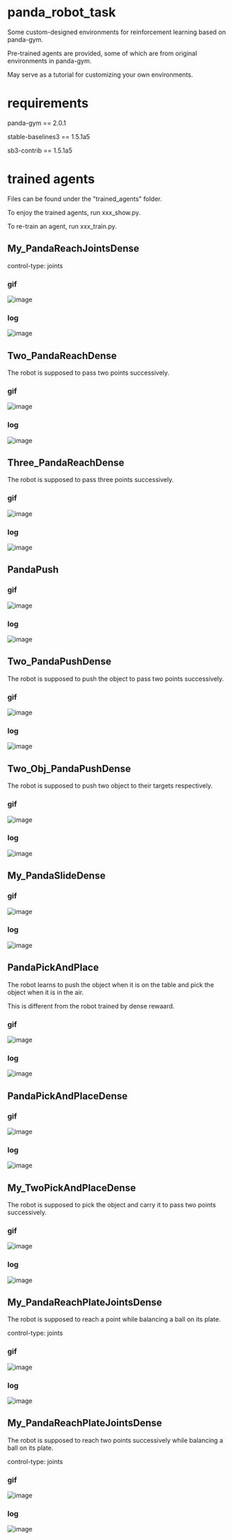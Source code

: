 # panda_robot_task
Some custom-designed environments for reinforcement learning based on panda-gym.

Pre-trained agents are provided, some of which are from original environments in panda-gym.

May serve as a tutorial for customizing your own environments.

# requirements
panda-gym == 2.0.1

stable-baselines3 == 1.5.1a5

sb3-contrib == 1.5.1a5

# trained agents
Files can be found under the "trained_agents" folder.

To enjoy the trained agents, run xxx_show.py.

To re-train an agent, run xxx_train.py.

## My_PandaReachJointsDense

control-type: joints

### gif

![image](https://github.com/zeyang23/panda_robot_task/blob/master/trained_agents/show/My_PandaReachJointsDense.gif)

### log

![image](https://github.com/zeyang23/panda_robot_task/blob/master/trained_agents/show/My_PandaReachJointsDense_TQC.jpg)

## Two_PandaReachDense

The robot is supposed to pass two points successively.

### gif

![image](https://github.com/zeyang23/panda_robot_task/blob/master/trained_agents/show/Two_PandaReachDense.gif)

### log

![image](https://github.com/zeyang23/panda_robot_task/blob/master/trained_agents/show/Two_PandaReachDense_PPO.jpg)

## Three_PandaReachDense

The robot is supposed to pass three points successively.

### gif

![image](https://github.com/zeyang23/panda_robot_task/blob/master/trained_agents/show/Three_PandaReachDense.gif)

### log

![image](https://github.com/zeyang23/panda_robot_task/blob/master/trained_agents/show/Three_PandaReachDense_PPO.jpg)

## PandaPush

### gif

![image](https://github.com/zeyang23/panda_robot_task/blob/master/trained_agents/show/PandaPush.gif)

### log

![image](https://github.com/zeyang23/panda_robot_task/blob/master/trained_agents/show/PandaPush_SAC.jpg)

## Two_PandaPushDense

The robot is supposed to push the object to pass two points successively.

### gif

![image](https://github.com/zeyang23/panda_robot_task/blob/master/trained_agents/show/Two_PandaPushDense.gif)

### log

![image](https://github.com/zeyang23/panda_robot_task/blob/master/trained_agents/show/Two_PandaPushDense_TQC.jpg)

## Two_Obj_PandaPushDense

The robot is supposed to push two object to their targets respectively.

### gif

![image](https://github.com/zeyang23/panda_robot_task/blob/master/trained_agents/show/Two_Obj_PandaPushDense.gif)

### log

![image](https://github.com/zeyang23/panda_robot_task/blob/master/trained_agents/show/Two_Obj_PandaPushDense_SAC.jpg)

## My_PandaSlideDense

### gif

![image](https://github.com/zeyang23/panda_robot_task/blob/master/trained_agents/show/My_PandaSlideDense.gif)

### log

![image](https://github.com/zeyang23/panda_robot_task/blob/master/trained_agents/show/My_PandaSlideDense_TQC.jpg)

## PandaPickAndPlace

The robot learns to push the object when it is on the table and pick the object when it is in the air.

This is different from the robot trained by dense rewaard.

### gif

![image](https://github.com/zeyang23/panda_robot_task/blob/master/trained_agents/show/PandaPickAndPlace.gif)

### log

![image](https://github.com/zeyang23/panda_robot_task/blob/master/trained_agents/show/PandaPickAndPlace_SAC.jpg)

## PandaPickAndPlaceDense

### gif

![image](https://github.com/zeyang23/panda_robot_task/blob/master/trained_agents/show/PandaPickAndPlaceDense.gif)

### log

![image](https://github.com/zeyang23/panda_robot_task/blob/master/trained_agents/show/PandaPickAndPlaceDense_SAC.jpg)

## My_TwoPickAndPlaceDense

The robot is supposed to pick the object and carry it to pass two points successively.

### gif

![image](https://github.com/zeyang23/panda_robot_task/blob/master/trained_agents/show/My_TwoPickAndPlaceDense.gif)

### log

![image](https://github.com/zeyang23/panda_robot_task/blob/master/trained_agents/show/My_TwoPickAndPlaceDense_TQC.jpg)

## My_PandaReachPlateJointsDense

The robot is supposed to reach a point while balancing a ball on its plate.

control-type: joints

### gif

![image](https://github.com/zeyang23/panda_robot_task/blob/master/trained_agents/show/My_PandaReachPlateJointsDense.gif)

### log

![image](https://github.com/zeyang23/panda_robot_task/blob/master/trained_agents/show/My_PandaReachPlateJointsDense_PPO.jpg)

## My_PandaReachPlateJointsDense

The robot is supposed to reach two points successively while balancing a ball on its plate.

control-type: joints

### gif

![image](https://github.com/zeyang23/panda_robot_task/blob/master/trained_agents/show/My_TwoPandaReachPlateJointsDense.gif)

### log

![image](https://github.com/zeyang23/panda_robot_task/blob/master/trained_agents/show/My_TwoPandaReachPlateJointsDense_PPO.jpg)
